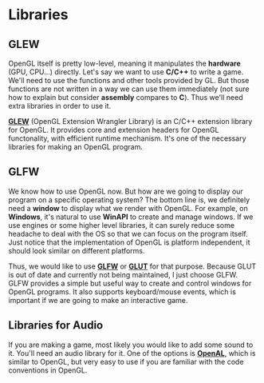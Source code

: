 # Libraries

## GLEW

OpenGL itself is pretty low-level, meaning it manipulates the **hardware** (GPU, CPU...) directly. Let's say we want to use **C/C++** to write a game. We'll need to use the functions and other tools provided by GL. But those functions are not written in a way we can use them immediately (not sure how to explain but consider **assembly** compares to **C**). Thus we'll need extra libraries in order to use it.

[**GLEW**](http://glew.sourceforge.net/) (OpenGL Extension Wrangler Library) is an C/C++ extension library for OpenGL. It provides core and extension headers for OpenGL functonality, with efficient runtime mechanism. It's one of the necessary libraries for making an OpenGL program.

## GLFW

We know how to use OpenGL now. But how are we going to display our program on a specific operating system? The bottom line is, we definitely need a **window** to display what we render with OpenGL. For example, on **Windows**, it's natural to use **WinAPI** to create and manage windows. If we use engines or some higher level libraries, it can surely reduce some headache to deal with the OS so that we can focus on the program itself. Just notice that the implementation of OpenGL is platform independent, it should look similar on different platforms.
  
Thus, we would like to use [**GLFW**](http://www.glfw.org/) or [**GLUT**]() for that purpose. Because GLUT is out of date and currently not being maintained, I just choose GLFW. GLFW provides a simple but useful way to create and control windows for OpenGL programs. It also supports keyboard/mouse events, which is important if we are going to make an interactive game.

## Libraries for Audio

If you are making a game, most likely you would like to add some sound to it. You'll need an audio library for it. One of the options is [**OpenAL**](https://www.openal.org/), which is similar to OpenGL, but very easy to use if you are familiar with the code conventions in OpenGL.